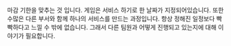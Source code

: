 마감 기한을 맞추는 것 입니다. 게임은 서비스 하기로 한 날짜가 지정되어있습니다. 또한 수많은 다른 부서와 함께 하나의 서비스를 만드는 과정입니다.
항상 정해진 일정보다 빡빡하다고 느낄 수 밖에 없습니다. 그래서 다른 팀원과 어떻게 진행되고 있는지에 대해 이야기가 필요합니다.
